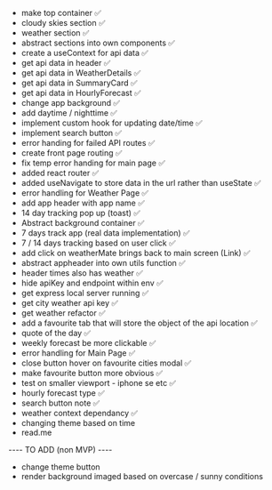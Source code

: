 - make top container ✅
- cloudy skies section ✅
- weather section ✅
- abstract sections into own components ✅
- create a useContext for api data ✅
- get api data in header ✅
- get api data in WeatherDetails ✅
- get api data in SummaryCard ✅
- get api data in HourlyForecast ✅
- change app background ✅
- add daytime / nighttime ✅
- implement custom hook for updating date/time ✅
- implement search button ✅
- error handing for failed API routes ✅
- create front page routing ✅
- fix temp error handing for main page ✅
- added react router ✅
- added useNavigate to store data in the url rather than useState ✅
- error handling for Weather Page ✅
- add app header with app name ✅
- 14 day tracking pop up (toast) ✅
- Abstract background container ✅
- 7 days track app (real data implementation) ✅
- 7 / 14 days tracking based on user click ✅
- add click on weatherMate brings back to main screen (Link) ✅
- abstract appheader into own utils function ✅
- header times also has weather ✅
- hide apiKey and endpoint within env ✅
- get express local server running ✅
- get city weather api key ✅
- get weather refactor ✅
- add a favourite tab that will store the object of the api location ✅
- quote of the day ✅
- weekly forecast be more clickable ✅
- error handling for Main Page ✅
- close button hover on favourite cities modal ✅
- make favourite button more obvious ✅
- test on smaller viewport - iphone se etc ✅
- hourly forecast type ✅
- search button note ✅
- weather context dependancy ✅
- changing theme based on time
- read.me

---- TO ADD (non MVP) ----

- change theme button
- render background imaged based on overcase / sunny conditions
